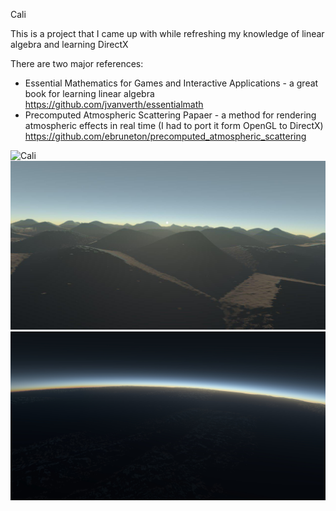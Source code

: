 Cali

This is a project that I came up with while refreshing my knowledge of linear algebra and learning DirectX

There are two major references: 
* Essential Mathematics for Games and Interactive Applications - a great book for learning linear algebra https://github.com/jvanverth/essentialmath
* Precomputed Atmospheric Scattering Papaer - a method for rendering atmospheric effects in real time (I had to port it form OpenGL to DirectX) https://github.com/ebruneton/precomputed_atmospheric_scattering

![Cali](img/cali.gif?raw=true "Cali")
![Cali](img/cali.jpg?raw=true "Cali")
![Cali](img/cali_2.jpg?raw=true "Cali2")
